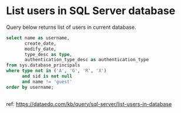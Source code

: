 # List users in SQL Server database

Query below returns list of users in current database.


``` sql
select name as username,
       create_date,
       modify_date,
       type_desc as type,
       authentication_type_desc as authentication_type
from sys.database_principals
where type not in ('A', 'G', 'R', 'X')
      and sid is not null
      and name != 'guest'
order by username;
	
```

ref: https://dataedo.com/kb/query/sql-server/list-users-in-database